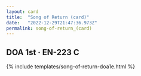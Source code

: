```yaml
---
layout: card
title:  "Song of Return (card)"
date:   "2022-12-29T21:47:36.973Z"
permalink: song-of-return_(card)
---
```


## DOA 1st &middot; EN-223 C

{% include templates/song-of-return-doa1e.html %}
